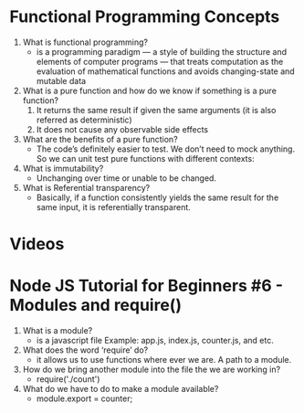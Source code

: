 # Functional Programming Concepts

1. What is functional programming?
    - is a programming paradigm — a style of building the structure and elements of computer programs — that treats computation as the evaluation of mathematical functions and avoids changing-state and mutable data
2. What is a pure function and how do we know if something is a pure function?
    1. It returns the same result if given the same arguments (it is also referred as deterministic)
    2. It does not cause any observable side effects
3. What are the benefits of a pure function?
    - The code’s definitely easier to test. We don’t need to mock anything. So we can unit test pure functions with different contexts:
4. What is immutability?
    - Unchanging over time or unable to be changed.
5. What is Referential transparency?
    - Basically, if a function consistently yields the same result for the same input, it is referentially transparent.

# Videos

# Node JS Tutorial for Beginners #6 - Modules and require()

1. What is a module?
    - is a javascript file Example: app.js, index.js, counter.js, and etc.
2. What does the word ‘require’ do?
    - it allows us to use functions where ever we are. A path to a module. 
3. How do we bring another module into the file the we are working in?
    - require('./count')
4. What do we have to do to make a module available?
    - module.export = counter;
